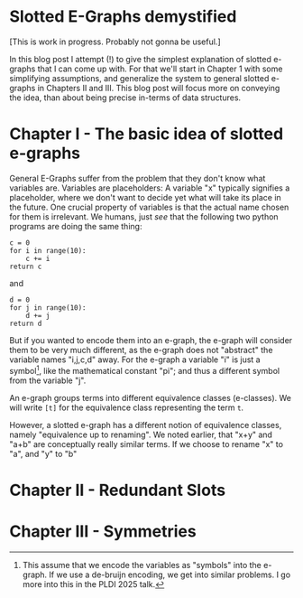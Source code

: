 Slotted E-Graphs demystified
============================

[This is work in progress. Probably not gonna be useful.]

In this blog post I attempt (!) to give the simplest explanation of slotted e-graphs that I can come up with.
For that we'll start in Chapter 1 with some simplifying assumptions, and generalize the system to general slotted e-graphs in Chapters II and III.
This blog post will focus more on conveying the idea, than about being precise in-terms of data structures.

# Chapter I - The basic idea of slotted e-graphs

General E-Graphs suffer from the problem that they don't know what variables are.
Variables are placeholders: A variable "x" typically signifies a placeholder, where we don't want to decide yet what will take its place in the future.
One crucial property of variables is that the actual name chosen for them is irrelevant.
We humans, just *see* that the following two python programs are doing the same thing:

```
c = 0
for i in range(10):
    c += i
return c
```

and

```
d = 0
for j in range(10):
    d += j
return d
```

But if you wanted to encode them into an e-graph, the e-graph will consider them to be very much different, as the e-graph does not "abstract" the variable names "i,j,c,d" away.
For the e-graph a variable "i" is just a symbol[^1], like the mathematical constant "pi"; and thus a different symbol from the variable "j".

An e-graph groups terms into different equivalence classes (e-classes).
We will write `[t]` for the equivalence class representing the term `t`.

However, a slotted e-graph has a different notion of equivalence classes, namely "equivalence up to renaming".
We noted earlier, that "x+y" and "a+b" are conceptually really similar terms. If we choose to rename "x" to "a", and "y" to "b"

# Chapter II - Redundant Slots
# Chapter III - Symmetries

[^1]: This assume that we encode the variables as "symbols" into the e-graph. If we use a de-bruijn encoding, we get into similar problems. I go more into this in the PLDI 2025 talk.
